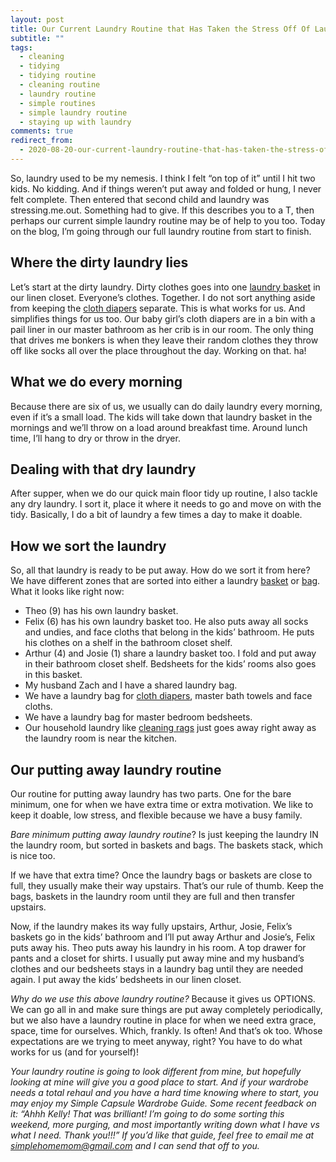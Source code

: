 ```yaml
---
layout: post
title: Our Current Laundry Routine that Has Taken the Stress Off Of Laundry
subtitle: ""
tags:
  - cleaning
  - tidying
  - tidying routine
  - cleaning routine
  - laundry routine
  - simple routines
  - simple laundry routine
  - staying up with laundry
comments: true
redirect_from:
  - 2020-08-20-our-current-laundry-routine-that-has-taken-the-stress-off-of-laundry
---
```


So, laundry used to be my nemesis. I think I felt “on top of it” until I hit two kids. No kidding. And if things weren’t put away and folded or hung, I never felt complete. Then entered that second child and laundry was stressing.me.out. Something had to give. If this describes you to a T, then perhaps our current simple laundry routine may be of help to you too. Today on the blog, I’m going through our full laundry routine from start to finish.

## Where the dirty laundry lies

Let’s start at the dirty laundry. Dirty clothes goes into one [laundry basket](https://amzn.to/3fRyf86) in our linen closet. Everyone’s clothes. Together. I do not sort anything aside from keeping the [cloth diapers](https://amzn.to/3gcNtEN) separate. This is what works for us. And simplifies things for us too. Our baby girl’s cloth diapers are in a bin with a pail liner in our master bathroom as her crib is in our room. The only thing that drives me bonkers is when they leave their random clothes they throw off like socks all over the place throughout the day. Working on that. ha!

## What we do every morning

Because there are six of us, we usually can do daily laundry every morning, even if it’s a small load. The kids will take down that laundry basket in the mornings and we’ll throw on a load around breakfast time. Around lunch time, I’ll hang to dry or throw in the dryer.

## Dealing with that dry laundry

After supper, when we do our quick main floor tidy up routine, I also tackle any dry laundry. I sort it, place it where it needs to go and move on with the tidy. Basically, I do a bit of laundry a few times a day to make it doable.

## How we sort the laundry

So, all that laundry is ready to be put away. How do we sort it from here? We have different zones that are sorted into either a laundry [basket](https://amzn.to/3fRyf86) or [bag](https://amzn.to/2CA1tKk). What it looks like right now:

- Theo (9) has his own laundry basket.
- Felix (6) has his own laundry basket too. He also puts away all socks and undies, and face cloths that belong in the kids’ bathroom. He puts his clothes on a shelf in the bathroom closet shelf.
- Arthur (4) and Josie (1) share a laundry basket too. I fold and put away in their bathroom closet shelf. Bedsheets for the kids’ rooms also goes in this basket.
- My husband Zach and I have a shared laundry bag.
- We have a laundry bag for [cloth diapers](https://amzn.to/2D0tyeh), master bath towels and face cloths.
- We have a laundry bag for master bedroom bedsheets.
- Our household laundry like [cleaning rags](https://amzn.to/3dKSjrj) just goes away right away as the laundry room is near the kitchen.

## Our putting away laundry routine

Our routine for putting away laundry has two parts. One for the bare minimum, one for when we have extra time or extra motivation. We like to keep it doable, low stress, and flexible because we have a busy family.

_Bare minimum putting away laundry routine_? Is just keeping the laundry IN the laundry room, but sorted in baskets and bags. The baskets stack, which is nice too.

If we have that extra time? Once the laundry bags or baskets are close to full, they usually make their way upstairs. That’s our rule of thumb. Keep the bags, baskets in the laundry room until they are full and then transfer upstairs.

Now, if the laundry makes its way fully upstairs, Arthur, Josie, Felix’s baskets go in the kids’ bathroom and I’ll put away Arthur and Josie’s, Felix puts away his. Theo puts away his laundry in his room. A top drawer for pants and a closet for shirts. I usually put away mine and my husband’s clothes and our bedsheets stays in a laundry bag until they are needed again. I put away the kids’ bedsheets in our linen closet.

_Why do we use this above laundry routine?_ Because it gives us OPTIONS. We can go all in and make sure things are put away completely periodically, but we also have a laundry routine in place for when we need extra grace, space, time for ourselves. Which, frankly. Is often! And that’s ok too. Whose expectations are we trying to meet anyway, right? You have to do what works for us (and for yourself)!

_Your laundry routine is going to look different from mine, but hopefully looking at mine will give you a good place to start. And if your wardrobe needs a total rehaul and you have a hard time knowing where to start, you may enjoy my Simple Capsule Wardrobe Guide. Some recent feedback on it: “Ahhh Kelly! That was brilliant! I’m going to do some sorting this weekend, more purging, and most importantly writing down what I have vs what I need. Thank you!!!” If you’d like that guide, feel free to email me at_ [_simplehomemom@gmail.com_](mailto:eastcoastkellyb@gmail.com) _and I can send that off to you._
